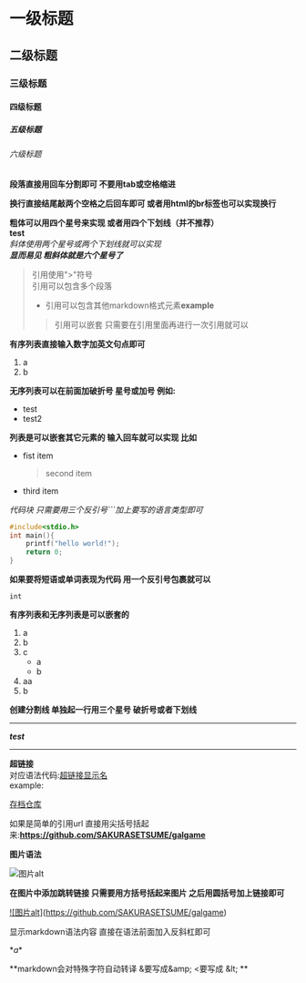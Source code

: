 # 一级标题

## 二级标题

### 三级标题

#### 四级标题

##### 五级标题

###### 六级标题



**段落直接用回车分割即可 不要用tab或空格缩进** 

**换行直接结尾敲两个空格之后回车即可 或者用html的br标签也可以实现换行**

**粗体可以用四个星号来实现  或者用四个下划线（并不推荐）**<br>__test__<br>*斜体使用两个星号或两个下划线就可以实现*<br>***显而易见 粗斜体就是六个星号了***



> 引用使用">"符号<br>引用可以包含多个段落
>
> - 引用可以包含其他markdown格式元素**example**
>
> >引用可以嵌套 只需要在引用里面再进行一次引用就可以



**有序列表直接输入数字加英文句点即可**

1. a
2. b



**无序列表可以在前面加破折号 星号或加号 例如:**

- test
- test2

**列表是可以嵌套其它元素的 输入回车就可以实现 比如**

- fist item

  > second item

- third item



**代码块 只需要用三个反引号*```*加上要写的语言类型即可**

```c
#include<stdio.h>
int main(){
    printf("hello world!");
    return 0;
}
```



**如果要将短语或单词表现为代码 用一个反引号包裹就可以**

`int`

**有序列表和无序列表是可以嵌套的**

1. a
2. b
3. c
   - a
   - b
4. aa
5. b



**创建分割线 单独起一行用三个星号 破折号或者下划线**

***

***test***

___

**超链接**<br>对应语法代码:[超链接显示名](url "title")<br>example:

[存档仓库](https://github.com/SAKURASETSUME/galgame "galgame")<br>

如果是简单的引用url 直接用尖括号括起来:**<https://github.com/SAKURASETSUME/galgame>**



**图片语法**

![图片alt](路径 "title")

**在图片中添加跳转链接 只需要用方括号括起来图片 之后用圆括号加上链接即可**

[![图片alt]](路径 "tiele")(https://github.com/SAKURASETSUME/galgame)



显示markdown语法内容 直接在语法前面加入反斜杠即可

\**a**



**markdown会对特殊字符自动转译 &要写成\&amp;  <要写成 \&lt;	**












